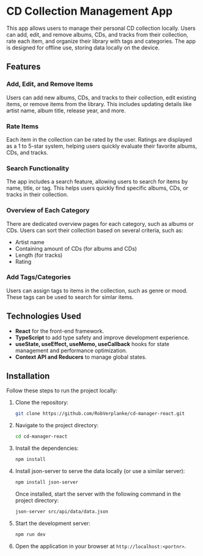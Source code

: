 # CD Collection Management App

This app allows users to manage their personal CD collection locally. Users can add, edit, and remove albums, CDs, and tracks from their collection, rate each item, and organize their library with tags and categories. The app is designed for offline use, storing data locally on the device.

## Features

### Add, Edit, and Remove Items

Users can add new albums, CDs, and tracks to their collection, edit existing items, or remove items from the library. This includes updating details like artist name, album title, release year, and more.

### Rate Items

Each item in the collection can be rated by the user. Ratings are displayed as a 1 to 5-star system, helping users quickly evaluate their favorite albums, CDs, and tracks.

### Search Functionality

The app includes a search feature, allowing users to search for items by name, title, or tag. This helps users quickly find specific albums, CDs, or tracks in their collection.

### Overview of Each Category

There are dedicated overview pages for each category, such as albums or CDs. Users can sort their collection based on several criteria, such as:

- Artist name
- Containing amount of CDs (for albums and CDs)
- Length (for tracks)
- Rating

### Add Tags/Categories

Users can assign tags to items in the collection, such as genre or mood. These tags can be used to search for simlar items.

## Technologies Used

- **React** for the front-end framework.
- **TypeScript** to add type safety and improve development experience.
- **useState, useEffect, useMemo, useCallback** hooks for state management and performance optimization.
- **Context API and Reducers** to manage global states.

## Installation

Follow these steps to run the project locally:

1. Clone the repository:

   ```sh
   git clone https://github.com/RobVerplanke/cd-manager-react.git
   ```

2. Navigate to the project directory:

   ```sh
   cd cd-manager-react
   ```

3. Install the dependencies:

   ```sh
   npm install
   ```

4. Install json-server to serve the data locally (or use a similar server):

   ```sh
   npm install json-server
   ```

   Once installed, start the server with the following command in the project directory:

   ```sh
   json-server src/api/data/data.json

   ```

5. Start the development server:

   ```sh
   npm run dev
   ```

6. Open the application in your browser at `http://localhost:<portnr>`.
